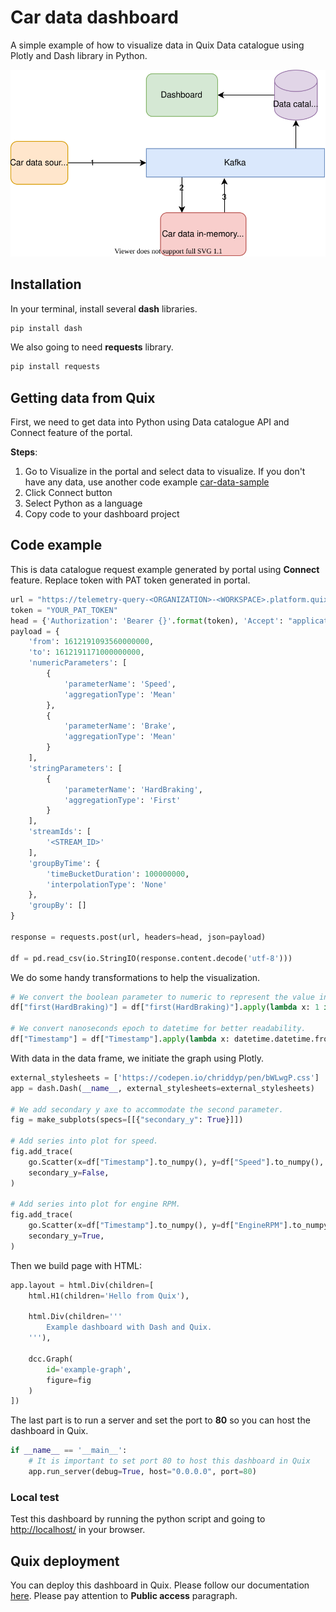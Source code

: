 # Car data dashboard
A simple example of how to visualize data in Quix Data catalogue using Plotly and Dash library in Python.

 
[![](doc/car-demo-dashboard.svg)](doc/car-demo-dashboard.svg "Architecture") 

## Installation
In your terminal, install several **dash** libraries.
```python
pip install dash
```

We also going to need **requests** library.
```python
pip install requests
```

## Getting data from Quix
First, we need to get data into Python using Data catalogue API and Connect feature of the portal. 

**Steps**:
1) Go to Visualize in the portal and select data to visualize. If you don't have any data, use another code example [car-data-sample](https://github.com/quixai/car-data-sample)
2) Click Connect button
3) Select Python as a language
4) Copy code to your dashboard project

## Code example
This is data catalogue request example generated by portal using **Connect** feature. Replace token with PAT token generated in portal. 
```python
url = "https://telemetry-query-<ORGANIZATION>-<WORKSPACE>.platform.quix.ai/parameters/data"
token = "YOUR_PAT_TOKEN"
head = {'Authorization': 'Bearer {}'.format(token), 'Accept': "application/csv"}
payload = {
    'from': 1612191093560000000,
    'to': 1612191171000000000,
    'numericParameters': [
        {
            'parameterName': 'Speed',
            'aggregationType': 'Mean'
        },
        {
            'parameterName': 'Brake',
            'aggregationType': 'Mean'
        }
    ],
    'stringParameters': [
        {
            'parameterName': 'HardBraking',
            'aggregationType': 'First'
        }
    ],
    'streamIds': [
        '<STREAM_ID>'
    ],
    'groupByTime': {
        'timeBucketDuration': 100000000,
        'interpolationType': 'None'
    },
    'groupBy': []
}

response = requests.post(url, headers=head, json=payload)

df = pd.read_csv(io.StringIO(response.content.decode('utf-8')))
```
We do some handy transformations to help the visualization.

```python
# We convert the boolean parameter to numeric to represent the value in the graph.
df["first(HardBraking)"] = df["first(HardBraking)"].apply(lambda x: 1 if x is True else 0)

# We convert nanoseconds epoch to datetime for better readability. 
df["Timestamp"] = df["Timestamp"].apply(lambda x: datetime.datetime.fromtimestamp(x / (1000 * 1000 * 1000)))
```

With data in the data frame, we initiate the graph using Plotly.

```python
external_stylesheets = ['https://codepen.io/chriddyp/pen/bWLwgP.css']
app = dash.Dash(__name__, external_stylesheets=external_stylesheets)

# We add secondary y axe to accommodate the second parameter.
fig = make_subplots(specs=[[{"secondary_y": True}]])

# Add series into plot for speed.
fig.add_trace(
    go.Scatter(x=df["Timestamp"].to_numpy(), y=df["Speed"].to_numpy(), name="Speed"),
    secondary_y=False,
)

# Add series into plot for engine RPM.
fig.add_trace(
    go.Scatter(x=df["Timestamp"].to_numpy(), y=df["EngineRPM"].to_numpy(), name="EngineRPM"),
    secondary_y=True,
)
```

Then we build page with HTML:
```python
app.layout = html.Div(children=[
    html.H1(children='Hello from Quix'),

    html.Div(children='''
        Example dashboard with Dash and Quix.
    '''),

    dcc.Graph(
        id='example-graph',
        figure=fig
    )
])
```

The last part is to run a server and set the port to **80** so you can host the dashboard in Quix.
```python
if __name__ == '__main__':
    # It is important to set port 80 to host this dashboard in Quix
    app.run_server(debug=True, host="0.0.0.0", port=80)
```

### Local test
Test this dashboard by running the python script and going to [http://localhost/](http://localhost/) in your browser.

## Quix deployment
You can deploy this dashboard in Quix. Please follow our documentation [here](https://documentation.platform.quix.ai/deploy/). Please pay attention to **Public access** paragraph.
